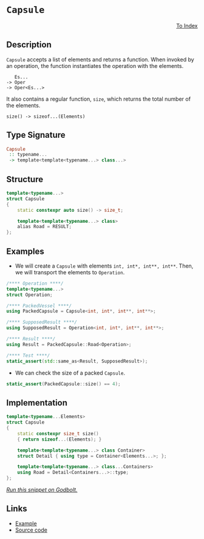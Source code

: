 <!-- Copyright 2024 Feng Mofan
SPDX-License-Identifier: Apache-2.0 -->

# `Capsule`

<p style='text-align: right;'><a href="../utilities.md#capsule">To Index</a></p>

## Description

`Capsule` accepts a list of elements and returns a function.
When invoked by an operation, the function instantiates the operation with the elements.

<pre><code>   Es...
-> Oper
-> Oper&lt;Es...&gt;</code></pre>

It also contains a regular function, `size`, which returns the total number of the elements.

<pre><code>size() -> sizeof...(Elements)</code></pre>

## Type Signature

```Haskell
Capsule
 :: typename...
 -> template<template<typename...> class...>
```

## Structure

```C++
template<typename...>
struct Capsule
{
    static constexpr auto size() -> size_t;

    template<template<typename...> class>
    alias Road = RESULT;
};
```

## Examples

- We will create a `Capsule` with elements `int, int*, int**, int**`.
Then, we will transport the elements to `Operation`.

```C++
/**** Operation ****/
template<typename...>
struct Operation;

/**** PackedVessel ****/
using PackedCapsule = Capsule<int, int*, int**, int**>;

/**** SupposedResult ****/
using SupposedResult = Operation<int, int*, int**, int**>;

/**** Result ****/
using Result = PackedCapsule::Road<Operation>;

/**** Test ****/
static_assert(std::same_as<Result, SupposedResult>);
```

- We can check the size of a packed `Capsule`.

```C++
static_assert(PackedCapsule::size() == 4);
```

## Implementation

```C++
template<typename...Elements>
struct Capsule
{
    static constexpr size_t size()
    { return sizeof...(Elements); }

    template<template<typename...> class Container>
    struct Detail { using type = Container<Elements...>; };

    template<template<typename...> class...Containers>
    using Road = Detail<Containers...>::type;
};
```

[*Run this snippet on Godbolt.*](https://godbolt.org/#z:OYLghAFBqd5QCxAYwPYBMCmBRdBLAF1QCcAaPECAMzwBtMA7AQwFtMQByARg9KtQYEAysib0QXACx8BBAKoBnTAAUAHpwAMvAFYTStJg1DIApACYAQuYukl9ZATwDKjdAGFUtAK4sGEgJykrgAyeAyYAHI%2BAEaYxCAAzNIADqgKhE4MHt6%2BAaSp6Y4CoeFRLLHxSbaY9kUMQgRMxATZPn5cgXaYDpkNTQQlkTFxidIKjc2tuR22EwNhQ%2BUjSQCUtqhexMjsHAD0AFSHR8cnp/u7JhoAggdHANQAIpjJrozIeJgKd8cX17dnAJOvyulxBZgSYWQ3iwdxMCTcyHG6CwVDh2FBoP%2BgOxh2BWLuAEkWMl6GxBEw6t8jnicbTzhjrgRMMSDEy4W4CABPF7MNgAOgF2FJjAICjRoPGxC8DjubiYyQUXnoGIA7FZrndNXdxhS8Mg7mgGONMKpksRtXgAF6YAD6BAt1ogK1BWtharuxEwBE2DAdmFQVAFfIgQuZIoUzoSFjdDwZV1dTJZFMw7MTJOTqe5jFYmCDaINBgUXw85IWxHFGq1kul9qejTobujXnSRjuXJesISD1lsiYZfZobJorzCXRUZjcPVIMrmrTrJT8LnGcXWd5uYF%2BahTCLQZL9fCxDFo5dWubYWAdwASqgmOhO92633aOy932DwoR9gQCB2wupyYVVjKM4yxOlThpe4ADE8EPe1sFUVgSUwKlcUxMDAWBDFwUhaFkPZQ1tmSUUK2nG5jjuAB5F5iF1AQUPpRlmXTNkVx5HNPwlAgpRlKi4lohhJxA8jlCYZAAGtMHQAA1T47Ho4Ez1bETxMkuUFSVPCu1leVFWVeEwgIUg7gM/YjJM0zjMEQ5xWA640PuIQvGSApJMvT4lXtH5QUUi9HOctJXPc2h7ThbteJoup2QMsyrJighDji6zj1s0j8Tc3TPOpbyWwvdKPPvO5lIk9wdI079r1vdlwv4mz/z%2BciABVPky1Drh1RxkBtbclGaCAkW/BQcy6o83Dy4KjL8lz0DGgg0UjOqyPQgEIMOO4hG6AQ73gxD6Hk%2BylvAuN2r1YaeoICAitU0rxBAdJHRWe9QruSR5o4NZaE4ABWXg/A4LRSFQTg3GsaxtQ2LY8PBHhSAITQ3rWMSQE%2ByQ%2BQ0AAOMwzH8fwuE%2B9G0a4FUVWkD6OEkXgWAkDQNFIX7/sBjheAUEAadhv63tIOBYBgRAQA2Ahki8QyKAgNBiToOIIhzThVDRgA2ABaOXJDuYBkH1KQ%2BTMXhJMIEg8HQPR%2BEEEQxHYKQZEERQVHUdnSF0LhSAAdxo5JOB4d6vp%2BuGAc4CihcF%2B0AzuWXFeV1X1buTWzDuCAPHF%2BhzXMBIuBWXg2a0NYICQMXkglsgRdz/OQGAKQzD4OgmUPShoh96IwiaTl3d4evmGITkKOibRujZ6GxaHCiGFoJu7awaIvGAOVaFoZnuF4LAWEMYBxFHmCe7wAA3T4fZNbohZ2aGDJqH3aDwaIaPbjwsB9ri8EpufSC34hogCp5F6MU%2BjDhtYqAMYAFCkh8J2vFfrQ2NsIUQ4gLbgOtmoH2Dt9BLxQCDSw%2Bgz7M0gGsVARFMizwVkiUKphLDWDMPTJ%2BxADbb0wdUWomQXAMHcJ4NoegQgLDKBUPQBQMgCCmO0fIaRuEMEGOwkYjsug9AEH0SYTDpg0PXpIuYwjhjxDEXMXhegdTNCUUsFRawFDg22BIT2HBvq0x9gzEO8slYqzVhrFGMcQz4CIEnKGacYbfzWAgTAt4RhOlIIjSQCQ%2BT%2BASMTDQkgzCSDltTT6ctAik3JqQSmKc%2BRyy4HLNG/gCZy2RrjEJcszF2wZkzFm7j2ZZx5tnPmAchbkEoEXROUs2CcCaCwDeKoFZMALEvKO/g%2BRcFRjrJx%2BtDaO3AabKB0gYFKDgXbXQ5cXbymbsY0xdNeAM39gLIWdxg6h2sd01sHR%2Bmo1jvHPOidYTgjMG4jOHMqkNLiHU0WqAE4jC3EYDoXAaY0GCnEZmEBa521bo3ZupBgXt07t3BwoL%2B4ikHsPH2Y8J5TxnqCheS8V7/XwJ6HoW9Z7/V3sgfeoKj6k3%2Bqfc%2Bjcr47H%2Brfe%2B0Mn4vyUG/DF55v58D/gAoBIDQXjMgebKZshYG23%2BvMxBX8iFWFQRSjBfjsF1DwQQrskqSFkLiBQrAsq9E1HkX4CArh1GO1YaUZRnCBF1ENfwwomRtEcLETqiR9Q1EyL4eIuoUj5gmp0Ro51ORXWKLYaa1O6xNiGODaTVZ5jOCWLDird5F4jkDI0LHXAesXEpxuR40gXifHxD8QkimiQ%2BnhJVJ9fwRMkiROVo7NZvtGa2FKbcip8Aqn80Dk8h5xAmk7FaeHFgCgN76g3kc%2Bc4whlpoNkbWQEyBWW3kDMkVOhEjO1dss/QXtCn0z9jUoOVAQ59oHUOkdyZxinJeecuIlyEgJEzeUzmOdz35w7Y%2BxOIBB3ORtMO/wNpR0EBtKoZWFdfnVwBXXBu7dQXgo7l3HuMKXkDyHiPLFmBx6TzEKih%2B6KP40vnmvXF287aEuJQ/UlJ8z4X05NSm%2BFD6W8EZa/ZkrKv53t/kwf%2BgDMDAJ5Ly6d/KJCCqtgu%2BBy6DASpQTYGV8AsE4IELPXY/UVWWFIes8hlCtVyMdfQxhfqWEMNtaIq1gjLVcLqPplRGn3W%2BuYfa2hCj%2BhmZ9f0S1mjPWLDtXogx5sVneyKdGgDKt%2B2DruF%2Bvkv6U3DPTandOWac1YDzcYxJlMsZ8mvZ9PGkgvkaGvSqDJm71mcBKazLNATPrBMJiqamaNJA4y4BjMwBTSYJB81u%2BtTbjHazy3W6L5S1hP3SM4SQQA%3D%3D)

## Links

- [Example](../../code/facilities/utilities/capsule/implementation.hpp)
- [Source code](../../../conceptrodon/capsule.hpp)
